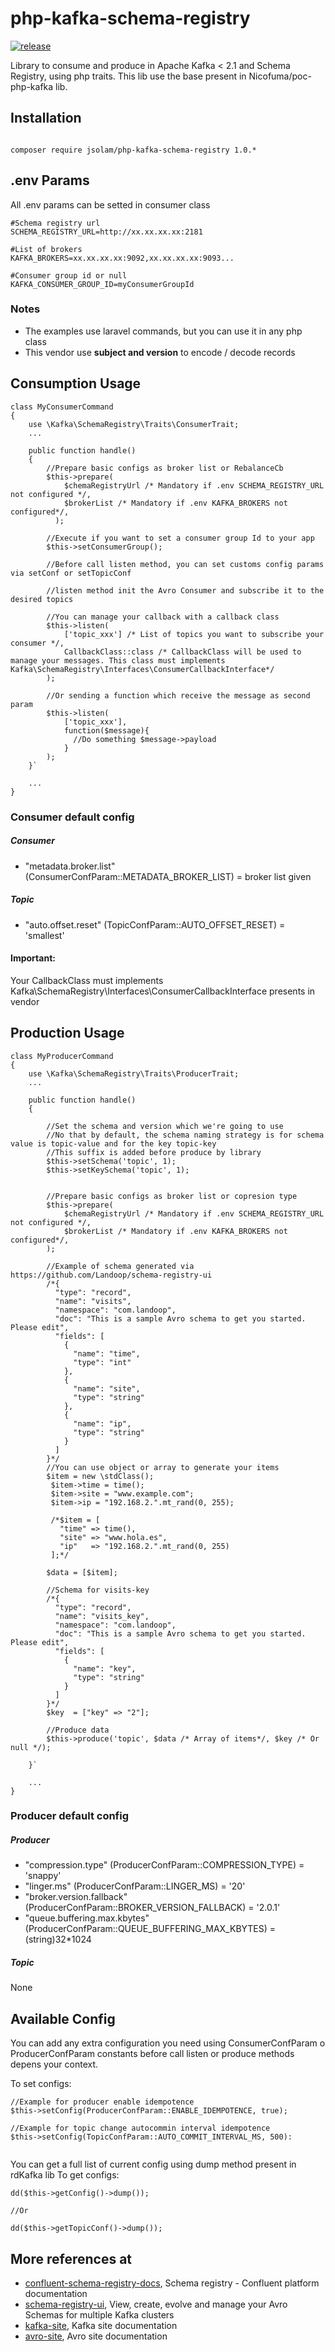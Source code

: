 # php-kafka-schema-registry

[![release](http://github-release-version.herokuapp.com/github/jsolam/php-kafka-schema-registry/release.svg?style=flat)](https://github.com/jsolam/php-kafka-schema-registry/releases/latest)

Library to consume and produce in Apache Kafka < 2.1 and Schema Registry, using php traits. This lib use the base present in Nicofuma/poc-php-kafka lib.

## Installation

```

composer require jsolam/php-kafka-schema-registry 1.0.*

```
## .env Params
All .env params can be setted in consumer class
```
#Schema registry url
SCHEMA_REGISTRY_URL=http://xx.xx.xx.xx:2181

#List of brokers
KAFKA_BROKERS=xx.xx.xx.xx:9092,xx.xx.xx.xx:9093... 

#Consumer group id or null
KAFKA_CONSUMER_GROUP_ID=myConsumerGroupId

```
### Notes
 * The examples use laravel commands, but you can use it in any php class
 * This vendor use **subject and version** to encode / decode records

## Consumption Usage

```
class MyConsumerCommand
{
    use \Kafka\SchemaRegistry\Traits\ConsumerTrait;
    ...
    
    public function handle()
    {
        //Prepare basic configs as broker list or RebalanceCb
        $this->prepare(
            $chemaRegistryUrl /* Mandatory if .env SCHEMA_REGISTRY_URL not configured */,
            $brokerList /* Mandatory if .env KAFKA_BROKERS not configured*/,
          );
        
        //Execute if you want to set a consumer group Id to your app
        $this->setConsumerGroup();
        
        //Before call listen method, you can set customs config params via setConf or setTopicConf
        
        //listen method init the Avro Consumer and subscribe it to the desired topics
        
        //You can manage your callback with a callback class
        $this->listen(
            ['topic_xxx'] /* List of topics you want to subscribe your consumer */, 
            CallbackClass::class /* CallbackClass will be used to manage your messages. This class must implements Kafka\SchemaRegistry\Interfaces\ConsumerCallbackInterface*/
        ); 
        
        //Or sending a function which receive the message as second param
        $this->listen(
            ['topic_xxx'], 
            function($message){
              //Do something $message->payload
            }
        );
    }`
    
    ...
}

```
### Consumer default config
##### Consumer

* "metadata.broker.list" (ConsumerConfParam::METADATA_BROKER_LIST) = broker list given

##### Topic
* "auto.offset.reset" (TopicConfParam::AUTO_OFFSET_RESET) = 'smallest'


#### Important:
Your CallbackClass must implements Kafka\SchemaRegistry\Interfaces\ConsumerCallbackInterface presents in vendor


## Production Usage

```
class MyProducerCommand
{
    use \Kafka\SchemaRegistry\Traits\ProducerTrait;
    ...
    
    public function handle()
    {

        //Set the schema and version which we're going to use
        //No that by default, the schema naming strategy is for schema value is topic-value and for the key topic-key
        //This suffix is added before produce by library
        $this->setSchema('topic', 1);
        $this->setKeySchema('topic', 1);
        
        
        //Prepare basic configs as broker list or copresion type
        $this->prepare(
            $chemaRegistryUrl /* Mandatory if .env SCHEMA_REGISTRY_URL not configured */,
            $brokerList /* Mandatory if .env KAFKA_BROKERS not configured*/,
        );
        
        //Example of schema generated via https://github.com/Landoop/schema-registry-ui
        /*{
          "type": "record",
          "name": "visits",
          "namespace": "com.landoop",
          "doc": "This is a sample Avro schema to get you started. Please edit",
          "fields": [
            {
              "name": "time",
              "type": "int"
            },
            {
              "name": "site",
              "type": "string"
            },
            {
              "name": "ip",
              "type": "string"
            }
          ]
        }*/
        //You can use object or array to generate your items
        $item = new \stdClass();
         $item->time = time();
         $item->site = "www.example.com";
         $item->ip = "192.168.2.".mt_rand(0, 255);

         /*$item = [
           "time" => time(),
           "site" => "www.hola.es",
           "ip"   => "192.168.2.".mt_rand(0, 255)
         ];*/
     
        $data = [$item];
        
        //Schema for visits-key
        /*{
          "type": "record",
          "name": "visits_key",
          "namespace": "com.landoop",
          "doc": "This is a sample Avro schema to get you started. Please edit",
          "fields": [
            {
              "name": "key",
              "type": "string"
            }
          ]
        }*/
        $key  = ["key" => "2"]; 
        
        //Produce data
        $this->produce('topic', $data /* Array of items*/, $key /* Or null */);
        
    }`
    
    ...
}

```
### Producer default config
##### Producer

* "compression.type"          (ProducerConfParam::COMPRESSION_TYPE) = 'snappy'
* "linger.ms"                 (ProducerConfParam::LINGER_MS) = '20'
* "broker.version.fallback"   (ProducerConfParam::BROKER_VERSION_FALLBACK) = '2.0.1'
* "queue.buffering.max.kbytes"(ProducerConfParam::QUEUE_BUFFERING_MAX_KBYTES) = (string)32*1024

##### Topic
None


## Available Config
You can add any extra configuration you need using ConsumerConfParam o ProducerConfParam constants 
before call listen or produce methods depens your context.

To set configs:

```
//Example for producer enable idempotence
$this->setConfig(ProducerConfParam::ENABLE_IDEMPOTENCE, true);

//Example for topic change autocommin interval idempotence
$this->setConfig(TopicConfParam::AUTO_COMMIT_INTERVAL_MS, 500):


```
You can get a full list of current config using dump method present in rdKafka lib
To get configs:

```
dd($this->getConfig()->dump());

//Or

dd($this->getTopicConf()->dump());

```

## More references at

* [confluent-schema-registry-docs](https://docs.confluent.io/current/schema-registry/docs/index.html), Schema registry - Confluent platform documentation
* [schema-registry-ui](https://github.com/Landoop/schema-registry-ui), View, create, evolve and manage your Avro Schemas for multiple Kafka clusters
* [kafka-site](https://kafka.apache.org/20/documentation.html), Kafka site documentation
* [avro-site](http://avro.apache.org/docs/current), Avro site documentation

